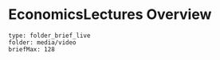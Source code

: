 # EconomicsLectures Overview
 
```ccard
type: folder_brief_live
folder: media/video
briefMax: 128
```
 
